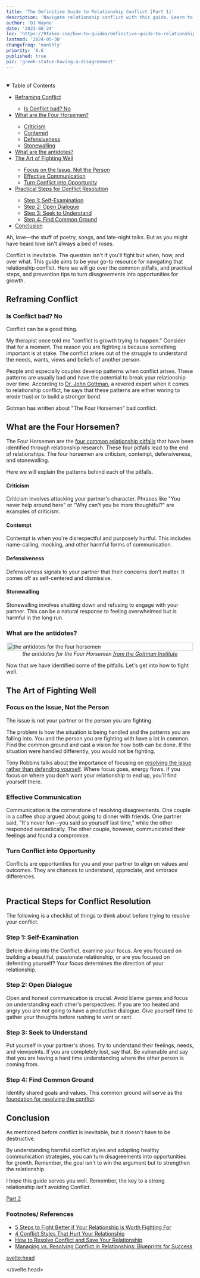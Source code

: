 ```yaml
---
title: 'The Definitive Guide to Relationship Conflict [Part 1]'
description: 'Navigate relationship conflict with this guide. Learn to avoid common pitfalls and adopt effective strategies for a stronger bond.'
author: 'DJ Wayne'
date: '2023-08-24'
loc: 'https://9takes.com/how-to-guides/definitive-guide-to-relationship-conflict-part-1'
lastmod: '2024-05-30'
changefreq: 'monthly'
priority: '0.6'
published: true
pic: 'greek-statue-having-a-disagreement'
---
```


<!-- // notes:  -->

<script>
	import  PopCard  from "$lib/components/atoms/PopCard.svelte";
</script>

<div
  style="display: flex;
    justify-content: center;
    margin: 1rem 0;
  "
>
  <PopCard
    image={`/blogs/greek-statue-having-a-disagreement.webp`}
    showIcon={false}
    displayText=""
    altText="two Greek statues looking at each other."
    subtext=""
  />
</div>

<details open>
<summary class="accordion">Table of Contents</summary>
    <ul>
        <li><a href="#reframing">Reframing Conflict</a></li>
        <ul>
            <li><a href="#notbad">Is Conflict bad? No</a></li>
        </ul>
        <li><a href="#fourhorsemen">What are the Four Horsemen?</a></li>
        <ul>
            <li><a href="#criticism">Criticism</a></li>
            <li><a href="#contempt">Contempt</a></li>
            <li><a href="#defensiveness">Defensiveness</a></li>
            <li><a href="#stonewalling">Stonewalling</a></li>
        </ul>
        <li><a href="#antidotes">What are the antidotes?</a></li>
        <li><a href="#fightwell">The Art of Fighting Well</a></li>
        <ul>
            <li><a href="#focusissue">Focus on the Issue, Not the Person</a></li>
            <li><a href="#effectivecomm">Effective Communication</a></li>
            <li><a href="#opportunity">Turn Conflict into Opportunity</a></li>
        </ul>
        <li><a href="#steps">Practical Steps for Conflict Resolution</a></li>
        <ul>
            <li><a href="#selfexam">Step 1: Self-Examination</a></li>
            <li><a href="#opendialogue">Step 2: Open Dialogue</a></li>
            <li><a href="#understand">Step 3: Seek to Understand</a></li>
            <li><a href="#commonground">Step 4: Find Common Ground</a></li>
        </ul>
        <li><a href="#conclusion">Conclusion</a></li>
    </ul>
</details>

<p class="firstLetter">Ah, love—the stuff of poetry, songs, and late-night talks. But as you might have heard love isn't always a bed of roses.</p>

Conflict is inevitable. The question isn't if you'll fight but when, how, and over what. This guide aims to be your go-to resource for navigating that relationship conflict. Here we will go over the common pitfalls, and practical steps, and prevention tips to turn disagreements into opportunities for growth.

<h2 id="reframing">Reframing Conflict</h2>

<h3 id="notbad">Is Conflict bad? No</h3>

Conflict can be a good thing.

My therapist once told me "conflict is growth trying to happen." Consider that for a moment. The reason you are fighting is because something important is at stake. The conflict arises out of the struggle to understand the needs, wants, views and beliefs of another person.

People and especially couples develop patterns when conflict arises. These patterns are usually bad and have the potential to break your relationship over time. According to <a class="external-link" target="_blank" rel="noopener noreferrer" href="https://www.gottman.com/about/john-julie-gottman/" >Dr. John Gottman</a>, a revered expert when it comes to relationship conflict, he says that these patterns are either woring to erode trust or to build a stronger bond.

Gotman has written about "The Four Horsemen" bad conflict.

<h2 id="fourhorsemen">What are the Four Horsemen?</h2>

The Four Horsemen are the <a class="external-link" target="_blank" rel="noopener noreferrer" href="https://www.gottman.com/blog/4-conflict-styles-that-hurt-your-relationship/" >four common relationship pitfalls</a> that have been identified through relationship research. These four pitfalls lead to the end of relationships. The four horsemen are criticism, contempt, defensiveness, and stonewalling.

Here we will explain the patterns behind each of the pitfalls.

<h4 id="criticism">Criticism</h4>

Criticism involves attacking your partner's character. Phrases like "You never help around here" or "Why can't you be more thoughtful?" are examples of criticism.

<h4 id="contempt">Contempt</h4>

Contempt is when you're disrespectful and purposely hurtful. This includes name-calling, mocking, and other harmful forms of communication.

<h4 id="defensiveness">Defensiveness</h4>

Defensiveness signals to your partner that their concerns don't matter. It comes off as self-centered and dismissive.

<h4 id="stonewalling">Stonewalling</h4>

Stonewalling involves shutting down and refusing to engage with your partner. This can be a natural response to feeling overwhelmed but is harmful in the long run.

<!-- > Want to learn more about these conflict styles?
> Check out our blog on Understanding the Four Horsemen. -->

<h3 id="antidotes">What are the antidotes?</h3>

<figure style="display: flex;
    flex-direction: column;
    align-items: center;
    margin: 0">
  <img loading="lazy" src="/blogs/The-Four-Horsemen-Social.webp" alt="the antidotes for the four horsemen" style="width: clamp(200px, 500px, 100%);" />
  <figcaption>
  <cite>
  the antidotes for the Four Horsemen
  <a class="external-link" target="_blank" rel="noopener noreferrer" href="https://www.gottman.com/blog/the-four-horsemen-the-antidotes/" > from the Gottman Institute
  </a>
  </cite>
  </figcaption>
</figure>

Now that we have identified some of the pitfalls. Let's get into how to fight well.

<h2 id="fightwell">The Art of Fighting Well</h2>

<h3 id="focusissue">Focus on the Issue, Not the Person</h3>

The issue is not your partner or the person you are fighting.

The problem is how the situation is being handled and the patterns you are falling into. You and the person you are fighting with have a lot in common. Find the common ground and cast a vision for how both can be done.
If the situation were handled differently, you would not be fighting.

Tony Robbins talks about the importance of focusing on <a class="external-link" target="_blank" rel="noopener noreferrer" href="https://www.tonyrobbins.com/ultimate-relationship-guide/resolve-conflict-save-relationship/" >resolving the issue rather than defending yourself</a>. Where focus goes, energy flows. If you focus on where you don't want your relationship to end up, you'll find yourself there.

<h3 id="effectivecomm">Effective Communication</h3>

Communication is the cornerstone of resolving disagreements. One couple in a coffee shop argued about going to dinner with friends. One partner said, "It's never fun—you said so yourself last time," while the other responded sarcastically. The other couple, however, communicated their feelings and found a compromise.

<h3 id="opportunity">Turn Conflict into Opportunity</h3>

Conflicts are opportunities for you and your partner to align on values and outcomes. They are chances to understand, appreciate, and embrace differences.

<!-- >Interested in improving your communication skills?
>Read our blog on Effective Communication in Relationships. -->

<div
  style="display: flex;
    justify-content: center;
    margin: 1rem 0;
  "
>
  <PopCard
    image={`/blogs/male_and_female_greek_statues.webp`}
    showIcon={false}
    displayText="Stonewalling?"
    altText="two Greek statues in a standoff."
    subtext=""
  />
</div>

<h2 id="steps">Practical Steps for Conflict Resolution</h2>

The following is a checklist of things to think about before trying to resolve your conflict.

<h3 id="selfexam">Step 1: Self-Examination</h3>

Before diving into the Conflict, examine your focus. Are you focused on building a beautiful, passionate relationship, or are you focused on defending yourself? Your focus determines the direction of your relationship.

<h3 id="opendialogue">Step 2: Open Dialogue</h3>

Open and honest communication is crucial. Avoid blame games and focus on understanding each other's perspectives. If you are too heated and angry you are not going to have a productive dialogue. Give yourself time to gather your thoughts before rushing to vent or rant.

<h3 id="understand">Step 3: Seek to Understand</h3>

Put yourself in your partner's shoes. Try to understand their feelings, needs, and viewpoints. If you are completely lost, say that. Be vulnerable and say that you are having a hard time understanding where the other person is coming from.

<h3 id="commonground">Step 4: Find Common Ground</h3>

Identify shared goals and values. This common ground will serve as the <a class="external-link" target="_blank" rel="noopener noreferrer" href="https://www.gottman.com/blog/managing-vs-resolving-conflict-relationships-blueprints-success/">foundation for resolving the conflict</a>.

<!-- >Looking for more practical steps?
>Check out our blog on 5 Steps to Fight Better in Relationships. -->

<h2 id="conclusion">Conclusion</h2>

As mentioned before conflict is inevitable, but it doesn't have to be destructive.

By understanding harmful conflict styles and adopting healthy communication strategies, you can turn disagreements into opportunities for growth. Remember, the goal isn't to win the argument but to strengthen the relationship.

I hope this guide serves you well. Remember, the key to a strong relationship isn't avoiding Conflict.

<a href="/how-to-guides/definitive-guide-to-relationship-conflict-part-2" >Part 2 </a>

### Footnotes/ References

- <a class="external-link" target="_blank" rel="noopener noreferrer" href="https://www.gottman.com/blog/5-steps-to-fight-better-if-your-relationship-is-worth-fighting-for/" >5 Steps to Fight Better if Your Relationship is Worth Fighting For</a>
- <a class="external-link" target="_blank" rel="noopener noreferrer" href="https://www.gottman.com/blog/4-conflict-styles-that-hurt-your-relationship/" >4 Conflict Styles That Hurt Your Relationship</a>
- <a class="external-link" target="_blank" rel="noopener noreferrer" href="https://www.tonyrobbins.com/ultimate-relationship-guide/resolve-conflict-save-relationship/" >How to Resolve Conflict and Save Your Relationship</a>
- <a class="external-link" target="_blank" rel="noopener noreferrer" href="https://www.gottman.com/blog/managing-vs-resolving-conflict-relationships-blueprints-success/" >Managing vs. Resolving Conflict in Relationships: Blueprints for Success</a>

<svelte:head>

<script type="application/ld+json">
{
  "@context": "http://schema.org",
  "@graph": [
    {
      "@type": "Article",
      "articleBody": "This guide aims to be your go-to resource for navigating relationship conflicts effectively. It delves into expert advice, common pitfalls, and practical steps to turn disagreements into opportunities for growth.",
      "creator": {
        "@type": "Person",
        "name": "DJ Wayne",
        "sameAs": [
          "https://www.instagram.com/djwayne3/",
          "https://www.youtube.com/@djwayne3",
          "https://www.linkedin.com/in/davidtwayne/",
          "https://twitter.com/djwayne3"
        ]
      },
      "author": {
        "@type": "Person",
        "name": "DJ Wayne",
        "sameAs": [
          "https://www.instagram.com/djwayne3/",
          "https://www.youtube.com/@djwayne3",
          "https://www.linkedin.com/in/davidtwayne/",
          "https://twitter.com/djwayne3"
        ]
      },
      "dateModified": {
        "@type": "Date",
        "@value": "2024-05-30"
      },
      "datePublished": {
        "@type": "Date",
        "@value": "2023-08-24"
      },
      "description": "Navigate the complexities of relationship conflict with this definitive guide. Learn to avoid common pitfalls and adopt effective strategies for a stronger bond.",
      "headline": "The Definitive Guide to Dealing with Relationship Conflict Part 1",
      "mainEntityOfPage": {
        "@id": "https://9takes.com/how-to-guides/definitive-guide-to-relationship-conflict-part-1",
        "@type": "WebPage"
      },
      "image": {
        "@type": "ImageObject",
        "height": 900,
        "url": "https://9takes.com/blogs/greek-statue-having-a-disagreement.webp",
        "width": 900
      },
      "about": [
        {
          "@type": "Thing",
          "name": "Communication",
          "description": "Communication is commonly defined as the transmission of information. Its precise definition is disputed and there are disagreements about whether unintentional or failed transmissions are included and whether communication not only transmits meaning but also creates it",
          "SameAs": [
            "https://www.wikidata.org/wiki/Q11024",
            "http://en.wikipedia.org/wiki/Communication",
            "https://www.google.com/search?kgmid=/m/01lhf"
          ]
        },
        {
          "@type": "Thing",
          "name": "Conflict resolution",
          "description": "Conflict resolution is conceptualized as the methods and processes involved in facilitating the peaceful ending of conflict and retribution. Committed group members attempt to resolve group conflicts by actively communicating information about their conflicting motives or ideologies to the rest of group",
          "SameAs": [
            "https://www.wikidata.org/wiki/Q1194317",
            "http://en.wikipedia.org/wiki/Conflict_resolution",
            "https://www.google.com/search?kgmid=/m/0dl3gq"
          ]
        },
        {
          "@type": "Thing",
          "name": "John Gottman",
          "description": "John Mordechai Gottman (born April 26 1942) is a Jewish American psychologist professor emeritus of psychology at the University of Washington. His work focuses on divorce prediction and marital stability through relationship analyses",
          "SameAs": [
            "https://www.wikidata.org/wiki/Q776341",
            "http://en.wikipedia.org/wiki/John_Gottman",
            "https://www.google.com/search?kgmid=/m/05y739y"
          ]
        }
      ],
      "mentions": [
        {
          "@type": "Thing",
          "name": "Conflict resolution",
          "description": "Conflict resolution is conceptualized as the methods and processes involved in facilitating the peaceful ending of conflict and retribution. Committed group members attempt to resolve group conflicts by actively communicating information about their conflicting motives or ideologies to the rest of group",
          "SameAs": [
            "https://www.wikidata.org/wiki/Q1194317",
            "http://en.wikipedia.org/wiki/Conflict_resolution",
            "https://www.google.com/search?kgmid=/m/0dl3gq"
          ]
        },
        {
          "@type": "Thing",
          "name": "John Gottman",
          "description": "John Mordechai Gottman (born April 26 1942) is a Jewish American psychologist professor emeritus of psychology at the University of Washington. His work focuses on divorce prediction and marital stability through relationship analyses",
          "SameAs": [
            "https://www.wikidata.org/wiki/Q776341",
            "http://en.wikipedia.org/wiki/John_Gottman",
            "https://www.google.com/search?kgmid=/m/05y739y"
          ]
        },
        {
          "@type": "Person",
          "name": "Tony Robbins",
          "sameAs": [
            "https://www.tonyrobbins.com/",
            "https://en.wikipedia.org/wiki/Tony_Robbins"
          ]
        }
      ],
      "publisher": {
        "@type": "Organization",
        "sameAs": [
          "https://www.instagram.com/9takesdotcom/",
          "https://twitter.com/9takesdotcom"
        ],
        "logo": {
          "@type": "ImageObject",
          "url": "https://9takes.com/brand/darkRubix.png"
        },
        "name": "9takes"
      }
    },
    {
      "@type": "FAQPage",
      "mainEntity": [
        {
          "@type": "Question",
          "acceptedAnswer": {
            "@type": "Answer",
            "text": "Conflict is not necessarily a bad thing. It can be an opportunity for growth and better understanding between partners. However, how you manage Conflict can make or break your relationship."
          },
          "name": "Why is conflict management crucial in relationships?"
        },
        {
          "@type": "Question",
          "acceptedAnswer": {
            "@type": "Answer",
            "text": "Dr. John Gottman identifies four conflict styles that can hurt your relationship: criticism, contempt, defensiveness, and stonewalling. These styles can rip at the very fabric of your relationship if not addressed."
          },
          "name": "What are the Four Horsemen in relationship conflict?"
        },
        {
          "@type": "Question",
          "acceptedAnswer": {
            "@type": "Answer",
            "text": "By understanding harmful conflict styles and adopting healthy communication strategies, you can turn disagreements into opportunities for growth. The goal isn't to win the argument but to strengthen the relationship."
          },
          "name": "How can conflicts be resolved effectively?"
        }
      ]
    },
    {
      "@type": "HowTo",
      "name": "How to Navigate Relationship Conflict",
      "description": "A guide to understanding and effectively managing relationship conflicts for a stronger bond.",
      "step": [
        {
          "@type": "HowToStep",
          "name": "Reframe Conflict",
          "text": "Understand that conflict is not inherently bad, but an opportunity for growth in the relationship."
        },
        {
          "@type": "HowToStep",
          "name": "Recognize the Four Horsemen",
          "text": "Learn to identify criticism, contempt, defensiveness, and stonewalling in your conflicts."
        },
        {
          "@type": "HowToStep",
          "name": "Apply Antidotes to the Four Horsemen",
          "text": "Use gentle start-up, build culture of appreciation, take responsibility, and practice physiological self-soothing."
        },
        {
          "@type": "HowToStep",
          "name": "Focus on the Issue, Not the Person",
          "text": "Address the problem at hand rather than attacking your partner's character."
        },
        {
          "@type": "HowToStep",
          "name": "Practice Effective Communication",
          "text": "Learn to express feelings and needs clearly and listen actively to your partner."
        },
        {
          "@type": "HowToStep",
          "name": "Self-Examination",
          "text": "Reflect on your own role in the conflict and your focus in the relationship."
        },
        {
          "@type": "HowToStep",
          "name": "Open Dialogue",
          "text": "Engage in honest, blame-free communication with your partner about the issue."
        },
        {
          "@type": "HowToStep",
          "name": "Seek to Understand",
          "text": "Try to see the situation from your partner's perspective and understand their feelings and needs."
        },
        {
          "@type": "HowToStep",
          "name": "Find Common Ground",
          "text": "Identify shared goals and values to serve as a foundation for resolving the conflict."
        }
      ]
    }
  ]
}

</script>

</svelte:head>

<style lang="scss">
</style>
